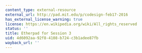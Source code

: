```yaml
---
content_type: external-resource
external_url: http://pad.mit.edu/p/codesign-feb17-2016
has_external_license_warning: true
license: https://en.wikipedia.org/wiki/All_rights_reserved
status: ''
title: Etherpad for Session 3
uid: 4d6092aa-92f8-4108-b724-c3b1adee87fb
wayback_url: ''
---
```

